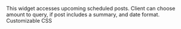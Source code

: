This widget accesses upcoming scheduled posts.  Client can choose amount to query, if post includes a summary, and date format.  Customizable CSS

